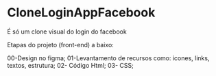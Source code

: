 # CloneLoginAppFacebook
É só um clone visual do login do facebook

Etapas do projeto (front-end) a baixo:

00-Design no figma;
01-Levantamento de recursos como: icones, links, textos, estrutura;
02- Código Html;
03- CSS;